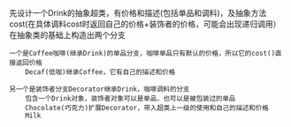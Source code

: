 
先设计一个Drink的抽象超类，有价格和描述(包括单品和调料)，及抽象方法cost(在具体调料cost时返回自己的价格+装饰者的价格，可能会出现递归调用）
  在抽象类的基础上构造出两个分支
    
    一个是Coffee咖啡(继承Drink)的单品分支，咖啡单品只有默认的价格，所以它的cost()直接返回价格
    	Decaf(低咖)继承Coffee，它有自己的描述和价格

    另一个是装饰者分支Decorator继承Drink，咖啡调料的分支
    	包含一个Drink对象，装饰者对象可以是单品，也可以是被包装过的单品
    	Chocolate(巧克力)扩展Decorator，带入超类上一级的使用和自己的描述和价格
    	Milk